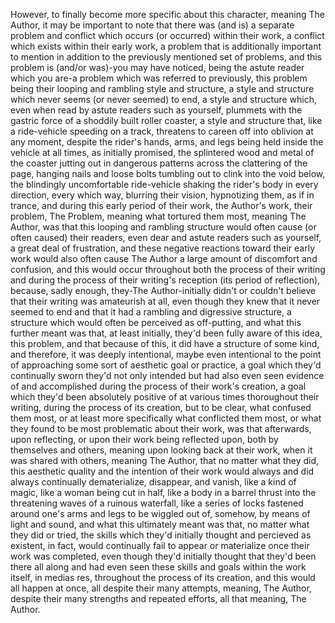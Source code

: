 However, to finally become more specific about this character, meaning The Author, it may be important to note that there was (and is) a separate problem and conflict which occurs (or occurred) within their work, a conflict which exists within their early work, a problem that is additionally important to mention in addition to the previously mentioned set of problems, and this problem is (and/or was)-you may have noticed, being the astute reader which you are-a problem which was referred to previously, this problem being their looping and rambling style and structure, a style and structure which never seems (or never seemed) to end, a style and structure which, even when read by astute readers such as yourself, plummets with the gastric force of a shoddily built roller coaster, a style and structure that, like a ride-vehicle speeding on a track, threatens to careen off into oblivion at any moment, despite the rider's hands, arms, and legs being held inside the vehicle at all times, as initially promised, the splintered wood and metal of the coaster jutting out in dangerous patterns across the clattering of the page, hanging nails and loose bolts tumbling out to clink into the void below, the blindingly uncomfortable ride-vehicle shaking the rider's body in every direction, every which way, blurring their vision, hypnotizing them, as if in trance, and during this early period of their work, the Author's work, their problem, The Problem, meaning what tortured them most, meaning The Author, was that this looping and rambling structure would often cause (or often caused) their readers, even dear and astute readers such as yourself, a great deal of frustration, and these negative reactions toward their early work would also often cause The Author a large amount of discomfort and confusion, and this would occur throughout both the process of their writing and during the process of their writing's reception (its period of reflection), because, sadly enough, they-The Author-initially didn't or couldn't believe that their writing was amateurish at all, even though they knew that it never seemed to end and that it had a rambling and digressive structure, a structure which would often be perceived as off-putting, and what this further meant was that, at least initially, they'd been fully aware of this idea, this problem, and that because of this, it did have a structure of some kind, and therefore, it was deeply intentional, maybe even intentional to the point of approaching some sort of aesthetic goal or practice, a goal which they'd continually sworn they'd not only intended but had also even seen evidence of and accomplished during the process of their work's creation, a goal which they'd been absolutely positive of at various times thoroughout their writing, during the process of its creation, but to be clear, what confused them most, or at least more specifically what conflicted them most, or what they found to be most problematic about their work, was that afterwards, upon reflecting, or upon their work being reflected upon, both by themselves and others, meaning upon looking back at their work, when it was shared with others, meaning The Author, that no matter what they did, this aesthetic quality and the intention of their work would always and did always continually dematerialize, disappear, and vanish, like a kind of magic, like a woman being cut in half, like a body in a barrel thrust into the threatening waves of a ruinous waterfall, like a series of locks fastened around one's arms and legs to be wiggled out of, somehow, by means of light and sound, and what this ultimately meant was that, no matter what they did or tried, the skills which they'd initially thought and percieved as existent, in fact, would continually fail to appear or materialize once their work was completed, even though they'd initially thought that they'd been there all along and had even seen these skills and goals within the work itself, in medias res, throughout the process of its creation, and this would all happen at once, all despite their many attempts, meaning, The Author, despite their many strengths and repeated efforts, all that meaning, The Author.